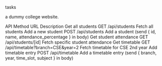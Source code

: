 tasks

a dummy college website.

API	Method	URL	Description
Get all students	GET	/api/students	Fetch all students
Add a new student	POST	/api/students	Add a student (send { id, name, attendance_percentage } in body)
Get student attendance	GET	/api/students/[id]	Fetch specific student attendance
Get timetable	GET	/api/timetable?branch=CSE&year=2	Fetch timetable for CSE 2nd year
Add timetable entry	POST	/api/timetable	Add a timetable entry (send { branch, year, time_slot, subject } in body)

